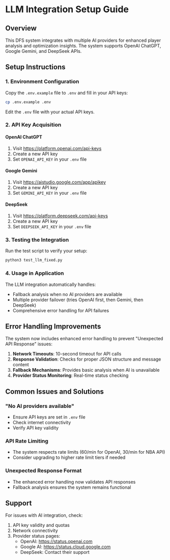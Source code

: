 # LLM Integration Setup Guide

## Overview
This DFS system integrates with multiple AI providers for enhanced player analysis and optimization insights. The system supports OpenAI ChatGPT, Google Gemini, and DeepSeek APIs.

## Setup Instructions

### 1. Environment Configuration
Copy the `.env.example` file to `.env` and fill in your API keys:

```bash
cp .env.example .env
```

Edit the `.env` file with your actual API keys.

### 2. API Key Acquisition

#### OpenAI ChatGPT
1. Visit https://platform.openai.com/api-keys
2. Create a new API key
3. Set `OPENAI_API_KEY` in your `.env` file

#### Google Gemini
1. Visit https://aistudio.google.com/app/apikey
2. Create a new API key  
3. Set `GEMINI_API_KEY` in your `.env` file

#### DeepSeek
1. Visit https://platform.deepseek.com/api-keys
2. Create a new API key
3. Set `DEEPSEEK_API_KEY` in your `.env` file

### 3. Testing the Integration
Run the test script to verify your setup:

```bash
python3 test_llm_fixed.py
```

### 4. Usage in Application
The LLM integration automatically handles:
- Fallback analysis when no AI providers are available
- Multiple provider failover (tries OpenAI first, then Gemini, then DeepSeek)
- Comprehensive error handling for API failures

## Error Handling Improvements
The system now includes enhanced error handling to prevent "Unexpected API Response" issues:

1. **Network Timeouts**: 10-second timeout for API calls
2. **Response Validation**: Checks for proper JSON structure and message content
3. **Fallback Mechanisms**: Provides basic analysis when AI is unavailable
4. **Provider Status Monitoring**: Real-time status checking

## Common Issues and Solutions

### "No AI providers available"
- Ensure API keys are set in `.env` file
- Check internet connectivity
- Verify API key validity

### API Rate Limiting
- The system respects rate limits (60/min for OpenAI, 30/min for NBA API)
- Consider upgrading to higher rate limit tiers if needed

### Unexpected Response Format
- The enhanced error handling now validates API responses
- Fallback analysis ensures the system remains functional

## Support
For issues with AI integration, check:
1. API key validity and quotas
2. Network connectivity
3. Provider status pages:
   - OpenAI: https://status.openai.com
   - Google AI: https://status.cloud.google.com
   - DeepSeek: Contact their support
